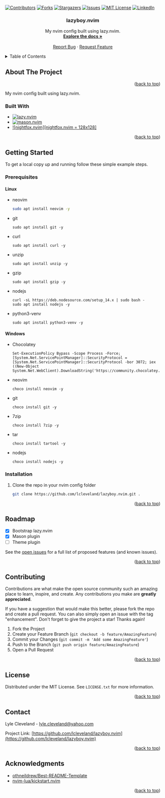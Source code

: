 <!-- Improved compatibility of back to top link: See: https://github.com/othneildrew/Best-README-Template/pull/73 -->
<a name="readme-top"></a>
<!--
*** Thanks for checking out the Best-README-Template. If you have a suggestion
*** that would make this better, please fork the repo and create a pull request
*** or simply open an issue with the tag "enhancement".
*** Don't forget to give the project a star!
*** Thanks again! Now go create something AMAZING! :D
-->



<!-- PROJECT SHIELDS -->
<!--
*** I'm using markdown "reference style" links for readability.
*** Reference links are enclosed in brackets [ ] instead of parentheses ( ).
*** See the bottom of this document for the declaration of the reference variables
*** for contributors-url, forks-url, etc. This is an optional, concise syntax you may use.
*** https://www.markdownguide.org/basic-syntax/#reference-style-links
-->
[![Contributors][contributors-shield]][contributors-url]
[![Forks][forks-shield]][forks-url]
[![Stargazers][stars-shield]][stars-url]
[![Issues][issues-shield]][issues-url]
[![MIT License][license-shield]][license-url]
[![LinkedIn][linkedin-shield]][linkedin-url]

<h3 align="center">lazyboy.nvim</h3>

  <p align="center">
    My nvim config built using lazy.nvim.
    <br />
    <a href="https://github.com/lcleveland/lazyboy.nvim"><strong>Explore the docs »</strong></a>
    <br />
    <br />
    <a href="https://github.com/lcleveland/lazyboy.nvim/issues">Report Bug</a>
    ·
    <a href="https://github.com/lcleveland/lazyboy.nvim/issues">Request Feature</a>
  </p>
</div>



<!-- TABLE OF CONTENTS -->
<details>
  <summary>Table of Contents</summary>
  <ol>
    <li>
      <a href="#about-the-project">About The Project</a>
      <ul>
        <li><a href="#built-with">Built With</a></li>
      </ul>
    </li>
    <li>
      <a href="#getting-started">Getting Started</a>
      <ul>
        <li><a href="#prerequisites">Prerequisites</a></li>
        <li><a href="#installation">Installation</a></li>
      </ul>
    </li>
    <li><a href="#roadmap">Roadmap</a></li>
    <li><a href="#contributing">Contributing</a></li>
    <li><a href="#license">License</a></li>
    <li><a href="#contact">Contact</a></li>
    <li><a href="#acknowledgments">Acknowledgments</a></li>
  </ol>
</details>



<!-- ABOUT THE PROJECT -->
## About The Project

<p align="right">(<a href="#readme-top">back to top</a>)</p>

My nvim config built using lazy.nvim.

### Built With

* [![lazy.nvim][lazy.nvim]][lazy.nvim-url]
* [![mason.nvim][mason.nvim]][mason.nvim-url]
* [![nightfox.nvim][nightfox.nvim = 128x128]][nightfox.nvim-url]

<p align="right">(<a href="#readme-top">back to top</a>)</p>



<!-- GETTING STARTED -->
## Getting Started

To get a local copy up and running follow these simple example steps.

### Prerequisites

#### Linux

* neovim
  ```sh
  sudo apt install neovim -y 
  ```

* git
  ```
  sudo apt install git -y
  ```

* curl
  ```
  sudo apt install curl -y
  ```

* unzip
  ```
  sudo apt install unzip -y
  ```

* gzip
  ```
  sudo apt install gzip -y
  ```

* nodejs
  ```
  curl -sL https://deb.nodesource.com/setup_14.x | sudo bash -
  sudo apt install nodejs -y
  ```

* python3-venv
  ```
  sudo apt install python3-venv -y
  ```

#### Windows

* Chocolatey
  ```
  Set-ExecutionPolicy Bypass -Scope Process -Force; [System.Net.ServicePointManager]::SecurityProtocol = [System.Net.ServicePointManager]::SecurityProtocol -bor 3072; iex ((New-Object System.Net.WebClient).DownloadString('https://community.chocolatey.org/install.ps1'))
  ```

* neovim
  ```
  choco install neovim -y
  ```

* git
  ```
  choco install git -y
  ```

* 7zip
  ```
  choco install 7zip -y
  ```

* tar
  ```
  choco install tartool -y
  ```

* nodejs
  ```
  choco install nodejs -y
  ```

### Installation

1. Clone the repo in your nvim config folder
   ```sh
   git clone https://github.com/lcleveland/lazyboy.nvim.git .
   ```

<p align="right">(<a href="#readme-top">back to top</a>)</p>

<!-- ROADMAP -->
## Roadmap

- [x] Bootstrap lazy.nvim
- [x] Mason plugin
- [ ] Theme plugin

See the [open issues](https://github.com/lcleveland/lazyboy.nvim/issues) for a full list of proposed features (and known issues).

<p align="right">(<a href="#readme-top">back to top</a>)</p>



<!-- CONTRIBUTING -->
## Contributing

Contributions are what make the open source community such an amazing place to learn, inspire, and create. Any contributions you make are **greatly appreciated**.

If you have a suggestion that would make this better, please fork the repo and create a pull request. You can also simply open an issue with the tag "enhancement".
Don't forget to give the project a star! Thanks again!

1. Fork the Project
2. Create your Feature Branch (`git checkout -b feature/AmazingFeature`)
3. Commit your Changes (`git commit -m 'Add some AmazingFeature'`)
4. Push to the Branch (`git push origin feature/AmazingFeature`)
5. Open a Pull Request

<p align="right">(<a href="#readme-top">back to top</a>)</p>



<!-- LICENSE -->
## License

Distributed under the MIT License. See `LICENSE.txt` for more information.

<p align="right">(<a href="#readme-top">back to top</a>)</p>



<!-- CONTACT -->
## Contact

Lyle Cleveland - lyle.cleveland@yahoo.com

Project Link: [https://github.com/lcleveland/lazyboy.nvim](https://github.com/lcleveland/lazyboy.nvim)

<p align="right">(<a href="#readme-top">back to top</a>)</p>



<!-- ACKNOWLEDGMENTS -->
## Acknowledgments

* [othneildrew/Best-README-Template](https://github.com/othneildrew/Best-README-Template)
* [nvim-lua/kickstart.nvim](https://github.com/nvim-lua/kickstart.nvim)

<p align="right">(<a href="#readme-top">back to top</a>)</p>



<!-- MARKDOWN LINKS & IMAGES -->
<!-- https://www.markdownguide.org/basic-syntax/#reference-style-links -->
[contributors-shield]: https://img.shields.io/github/contributors/lcleveland/lazyboy.nvim.svg?style=for-the-badge
[contributors-url]: https://github.com/lcleveland/lazyboy.nvim/graphs/contributors
[forks-shield]: https://img.shields.io/github/forks/lcleveland/lazyboy.nvim.svg?style=for-the-badge
[forks-url]: https://github.com/lcleveland/lazyboy.nvim/network/members
[stars-shield]: https://img.shields.io/github/stars/lcleveland/lazyboy.nvim.svg?style=for-the-badge
[stars-url]: https://github.com/lcleveland/lazyboy.nvim/stargazers
[issues-shield]: https://img.shields.io/github/issues/lcleveland/lazyboy.nvim.svg?style=for-the-badge
[issues-url]: https://github.com/lcleveland/lazyboy.nvim/issues
[license-shield]: https://img.shields.io/github/license/lcleveland/lazyboy.nvim.svg?style=for-the-badge
[license-url]: https://github.com/lcleveland/lazyboy.nvim/blob/main/LICENSE.txt
[linkedin-shield]: https://img.shields.io/badge/-LinkedIn-black.svg?style=for-the-badge&logo=linkedin&colorB=555
[linkedin-url]: https://linkedin.com/in/lylecleveland
[lazy.nvim]: https://github.githubassets.com/images/icons/emoji/unicode/1f4a4.png
[lazy.nvim-url]: https://github.com/folke/lazy.nvim
[mason.nvim]: https://user-images.githubusercontent.com/6705160/177613416-0c0354d2-f431-40d8-87f0-21310f0bba0e.png
[mason.nvim-url]: https://github.com/williamboman/mason.nvim
[nightfox.nvim]: https://user-images.githubusercontent.com/2746374/179428323-6d6b5e7f-6459-47b3-9e03-fea7553d85af.svg
[nightfox.nvim-url]: https://github.com/EdenEast/nightfox.nvim
